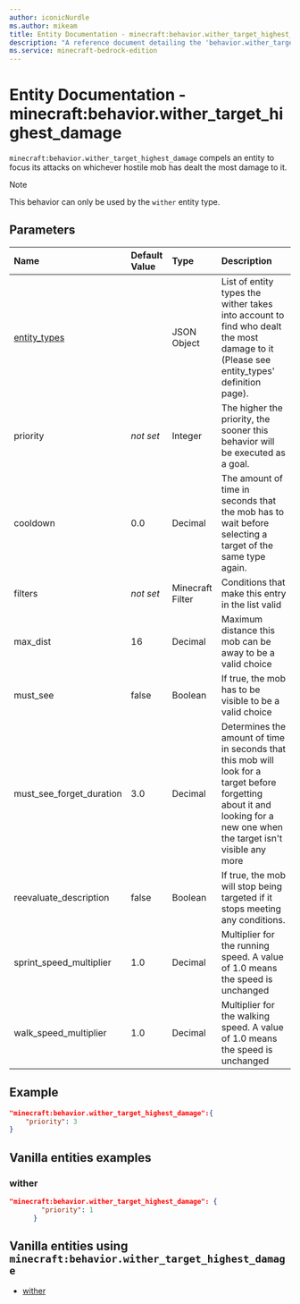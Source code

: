 ```yaml
---
author: iconicNurdle
ms.author: mikeam
title: Entity Documentation - minecraft:behavior.wither_target_highest_damage
description: "A reference document detailing the 'behavior.wither_target_highest_damage' entity goal"
ms.service: minecraft-bedrock-edition
---
```


# Entity Documentation - minecraft:behavior.wither_target_highest_damage

`minecraft:behavior.wither_target_highest_damage` compels an entity to focus its attacks on whichever hostile mob has dealt the most damage to it.

> [!NOTE]
> This behavior can only be used by the `wither` entity type.

## Parameters

|Name |Default Value  |Type  |Description  |
|:----------|:----------|:----------|:----------|
|[entity_types](../Definitions/NestedTables/entity_types.md) | |JSON Object |List of entity types the wither takes into account to find who dealt the most damage to it (Please see entity_types' definition page).|
| priority|*not set*|Integer|The higher the priority, the sooner this behavior will be executed as a goal.|
|cooldown | 0.0 | Decimal |The amount of time in seconds that the mob has to wait before selecting a target of the same type again. |
| filters|*not set* |Minecraft Filter|  Conditions that make this entry in the list valid |
| max_dist| 16| Decimal| Maximum distance this mob can be away to be a valid choice |
| must_see| false| Boolean| If true, the mob has to be visible to be a valid choice |
| must_see_forget_duration| 3.0| Decimal|  Determines the amount of time in seconds that this mob will look for a target before forgetting about it and looking for a new one when the target isn't visible any more |
| reevaluate_description| false| Boolean| If true, the mob will stop being targeted if it stops meeting any conditions. |
| sprint_speed_multiplier| 1.0| Decimal| Multiplier for the running speed. A value of 1.0 means the speed is unchanged |
| walk_speed_multiplier| 1.0| Decimal| Multiplier for the walking speed. A value of 1.0 means the speed is unchanged |

## Example

```json
"minecraft:behavior.wither_target_highest_damage":{
    "priority": 3
}
```

## Vanilla entities examples

### wither

```json
"minecraft:behavior.wither_target_highest_damage": {
        "priority": 1
      }
```

## Vanilla entities using `minecraft:behavior.wither_target_highest_damage`

- [wither](../../../../Source/VanillaBehaviorPack_Snippets/entities/wither.md)
